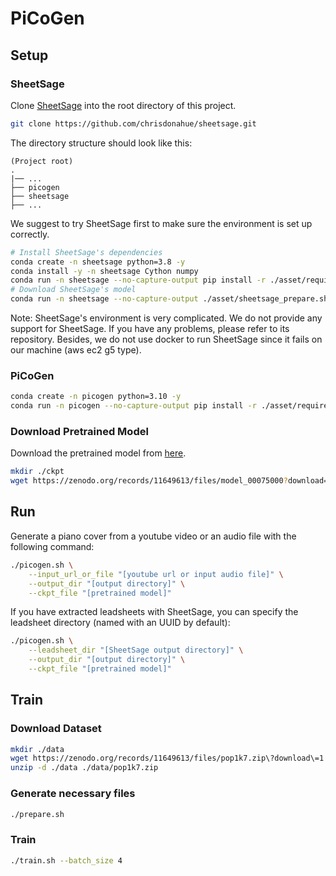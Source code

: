 # PiCoGen

## Setup
### SheetSage
Clone [SheetSage](https://github.com/chrisdonahue/sheetsage) into the root directory of this project.
```sh
git clone https://github.com/chrisdonahue/sheetsage.git
```
The directory structure should look like this:
```
(Project root)
.
|── ...
├── picogen
├── sheetsage
├── ...
```
We suggest to try SheetSage first to make sure the environment is set up correctly.
```sh
# Install SheetSage's dependencies
conda create -n sheetsage python=3.8 -y
conda install -y -n sheetsage Cython numpy
conda run -n sheetsage --no-capture-output pip install -r ./asset/requirements_sheetsage.txt
# Download SheetSage's model
conda run -n sheetsage --no-capture-output ./asset/sheetsage_prepare.sh
```
Note: SheetSage's environment is very complicated. We do not provide any support for SheetSage. If you have any problems, please refer to its repository. Besides, we do not use docker to run SheetSage since it fails on our machine (aws ec2 g5 type).

### PiCoGen
```sh
conda create -n picogen python=3.10 -y
conda run -n picogen --no-capture-output pip install -r ./asset/requirements_picogen.txt
```

### Download Pretrained Model
Download the pretrained model from [here](https://zenodo.org/records/11649613/files/model_00075000?download=1).
```sh
mkdir ./ckpt
wget https://zenodo.org/records/11649613/files/model_00075000?download=1 -O ./ckpt/model_00075000
```

## Run
Generate a piano cover from a youtube video or an audio file with the following command:
```sh
./picogen.sh \
    --input_url_or_file "[youtube url or input audio file]" \
    --output_dir "[output directory]" \
    --ckpt_file "[pretrained model]"
```
If you have extracted leadsheets with SheetSage, you can specify the leadsheet directory (named with an UUID by default):
```sh
./picogen.sh \
    --leadsheet_dir "[SheetSage output directory]" \
    --output_dir "[output directory]" \
    --ckpt_file "[pretrained model]"
```


## Train

### Download Dataset
```sh
mkdir ./data
wget https://zenodo.org/records/11649613/files/pop1k7.zip\?download\=1 -O ./data/pop1k7.zip
unzip -d ./data ./data/pop1k7.zip
```

### Generate necessary files
```sh
./prepare.sh
```

### Train
```sh
./train.sh --batch_size 4
```
